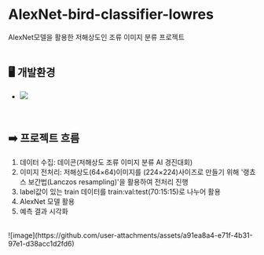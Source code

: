 # AlexNet-bird-classifier-lowres
AlexNet모델을 활용한 저해상도인 조류 이미지 분류 프로젝트
<br><br>

## 🖥️ 개발환경
* <img src="https://img.shields.io/badge/Google Colab-F9AB00?style=for-the-badge&logo=Google Colab&logoColor=white">
<br>

## ➡️ 프로젝트 흐름
1. 데이터 수집: 데이콘(저해상도 조류 이미지 분류 AI 경진대회)
2. 이미지 전처리: 저해상도(64×64)이미지를 (224×224)사이즈로 만들기 위해 '랭쵸스 보간법(Lanczos resampling)'을 활용하여 전처리 진행
3. label값이 있는 train 데이터를 train:val:test(70:15:15)로 나누어 활용
4. AlexNet 모델 활용
5. 예측 결과 시각화
<br>
![image](https://github.com/user-attachments/assets/a91ea8a4-e71f-4b31-97e1-d38acc1d2fd6)

